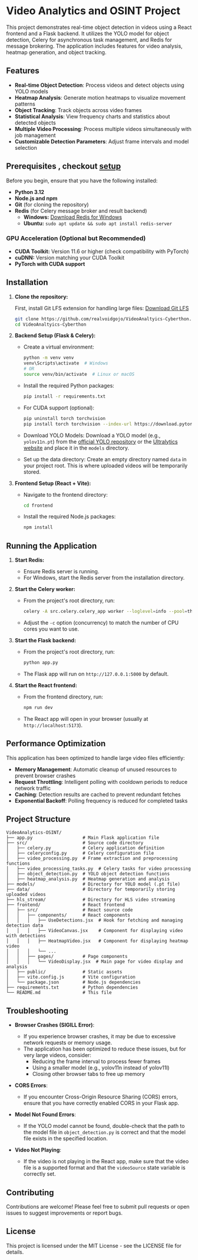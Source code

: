 # Video Analytics and OSINT Project

This project demonstrates real-time object detection in videos using a React frontend and a Flask backend. It utilizes the YOLO model for object detection, Celery for asynchronous task management, and Redis for message brokering. The application includes features for video analysis, heatmap generation, and object tracking.

## Features

- **Real-time Object Detection**: Process videos and detect objects using YOLO models
- **Heatmap Analysis**: Generate motion heatmaps to visualize movement patterns
- **Object Tracking**: Track objects across video frames
- **Statistical Analysis**: View frequency charts and statistics about detected objects
- **Multiple Video Processing**: Process multiple videos simultaneously with job management
- **Customizable Detection Parameters**: Adjust frame intervals and model selection

## Prerequisites , checkout [setup](./setup/readme.md)

Before you begin, ensure that you have the following installed:

- **Python 3.12**
- **Node.js and npm**
- **Git** (for cloning the repository)
- **Redis** (for Celery message broker and result backend)
  - **Windows:** [Download Redis for Windows](https://github.com/tporadowski/redis/releases)
  - **Ubuntu:** `sudo apt update && sudo apt install redis-server`

### GPU Acceleration (Optional but Recommended)

- **CUDA Toolkit:** Version 11.6 or higher (check compatibility with PyTorch)
- **cuDNN:** Version matching your CUDA Toolkit
- **PyTorch with CUDA support**

## Installation

1. **Clone the repository:**
   
   First, install Git LFS extension for handling large files: [Download Git LFS](https://git-lfs.com/)

   ```bash
   git clone https://github.com/realvoidgojo/VideoAnaltyics-Cyberthon.git
   cd VideoAnaltyics-Cyberthon
   ```

2. **Backend Setup (Flask & Celery):**

   - Create a virtual environment:

     ```bash
     python -m venv venv
     venv\Scripts\activate  # Windows
     # OR
     source venv/bin/activate  # Linux or macOS
     ```

   - Install the required Python packages:

     ```bash
     pip install -r requirements.txt
     ```

   - For CUDA support (optional):

     ```bash
     pip uninstall torch torchvision
     pip install torch torchvision --index-url https://download.pytorch.org/whl/cu116  # Replace cu116 with your CUDA version
     ```

   - Download YOLO Models:
     Download a YOLO model (e.g., `yolov11n.pt`) from the [official YOLO repository](https://github.com/ultralytics/ultralytics) or the [Ultralytics website](https://ultralytics.com/) and place it in the `models` directory.

   - Set up the data directory:
     Create an empty directory named `data` in your project root. This is where uploaded videos will be temporarily stored.

3. **Frontend Setup (React + Vite):**

   - Navigate to the frontend directory:

     ```bash
     cd frontend
     ```

   - Install the required Node.js packages:

     ```bash
     npm install
     ```

## Running the Application

1. **Start Redis:**

   - Ensure Redis server is running.
   - For Windows, start the Redis server from the installation directory.

2. **Start the Celery worker:**

   - From the project's root directory, run:

     ```bash
     celery -A src.celery.celery_app worker --loglevel=info --pool=threads -c 4
     ```

   - Adjust the `-c` option (concurrency) to match the number of CPU cores you want to use.

3. **Start the Flask backend:**

   - From the project's root directory, run:

     ```bash
     python app.py
     ```

   - The Flask app will run on `http://127.0.0.1:5000` by default.

4. **Start the React frontend:**

   - From the frontend directory, run:

     ```bash
     npm run dev
     ```

   - The React app will open in your browser (usually at `http://localhost:5173`).

## Performance Optimization

This application has been optimized to handle large video files efficiently:

- **Memory Management**: Automatic cleanup of unused resources to prevent browser crashes
- **Request Throttling**: Intelligent polling with cooldown periods to reduce network traffic
- **Caching**: Detection results are cached to prevent redundant fetches
- **Exponential Backoff**: Polling frequency is reduced for completed tasks

## Project Structure

```
VideoAnalytics-OSINT/
├── app.py                   # Main Flask application file
├── src/                     # Source code directory
│   ├── celery.py            # Celery application definition
│   ├── celeryconfig.py      # Celery configuration file
│   ├── video_processing.py  # Frame extraction and preprocessing functions
│   ├── video_processing_tasks.py  # Celery tasks for video processing
│   ├── object_detection.py  # YOLO object detection functions
│   ├── heatmap_analysis.py  # Heatmap generation and analysis
├── models/                  # Directory for YOLO model (.pt file)
├── data/                    # Directory for temporarily storing uploaded videos
├── hls_stream/              # Directory for HLS video streaming
├── frontend/                # React frontend
│   ├── src/                 # React source code
│   │   ├── components/      # React components
│   │   │   ├── UseDetections.jsx  # Hook for fetching and managing detection data
│   │   │   ├── VideoCanvas.jsx    # Component for displaying video with detections
│   │   │   ├── HeatmapVideo.jsx   # Component for displaying heatmap video
│   │   │   └── ...
│   │   ├── pages/           # Page components
│   │   │   └── VideoDisplay.jsx  # Main page for video display and analysis
│   ├── public/              # Static assets
│   ├── vite.config.js       # Vite configuration
│   └── package.json         # Node.js dependencies
├── requirements.txt         # Python dependencies
└── README.md                # This file
```

## Troubleshooting

- **Browser Crashes (SIGILL Error)**:
  - If you experience browser crashes, it may be due to excessive network requests or memory usage.
  - The application has been optimized to reduce these issues, but for very large videos, consider:
    - Reducing the frame interval to process fewer frames
    - Using a smaller model (e.g., yolov11n instead of yolov11l)
    - Closing other browser tabs to free up memory

- **CORS Errors**:
  - If you encounter Cross-Origin Resource Sharing (CORS) errors, ensure that you have correctly enabled CORS in your Flask app.

- **Model Not Found Errors**:
  - If the YOLO model cannot be found, double-check that the path to the model file in `object_detection.py` is correct and that the model file exists in the specified location.

- **Video Not Playing**:
  - If the video is not playing in the React app, make sure that the video file is a supported format and that the `videoSource` state variable is correctly set.

## Contributing

Contributions are welcome! Please feel free to submit pull requests or open issues to suggest improvements or report bugs.

## License

This project is licensed under the MIT License - see the LICENSE file for details.
